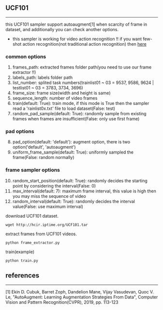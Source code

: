 ## UCF101
-------------
this UCF101 sampler support autoaugment[1] when scarcity of frame in dataset, and additionally you can check another options.

* this sampler is working for video action recognition !!
if you want few-shot action recognition(not traditional action recognition) then [here](https://github.com/titania7777/video_few_shot/tree/master/UCF101)

### common options
1. frames_path: extracted frames folder path(you need to use our frame extractor !!)
2. labels_path: labels folder path
3. list_number: splited task numbers(trainlist01 ~ 03 = 9537, 9586, 9624 | testlist01 ~ 03 = 3783, 3734, 3696)
4. frame_size: frame size(width and height is same)
5. sequence_length: number of video frames
6. train(default: True): train mode, if this mode is True then the sampler read a 'rainlist0x.txt' file to load dataset(False: test)
7. random_pad_sample(default: True): randomly sample from existing frames when frames are insufficient(False: only use first frame)
### pad options
8. pad_option(default: 'default'): augment option, there is two option('default', 'autoaugment')
9. uniform_frame_sample(default: True): uniformly sampled the frame(False: random normally)
### frame sampler options
10. random_start_position(default: True): randomly decides the starting point by considering the interval(False: 0)
11. max_interval(default: 7): maximum frame interval, this value is high then you may miss the sequence of video
12. random_interval(default: True): randomly decides the interval value(False: use maximum interval)


download UCF101 dataset.
```
wget http://hcir.iptime.org/UCF101.tar
```
extract frames from UCF101 videos.
```
python frame_extractor.py
```
train(example)
```
python train.py
```
## references
-------------
[1] Ekin D. Cubuk, Barret Zoph, Dandelion Mane, Vijay Vasudevan, Quoc V. Le, "AutoAugment: Learning Augmentation Strategies From Data", Computer Vision and Pattern Recognition(CVPR), 2019, pp. 113-123